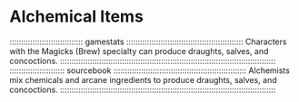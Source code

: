 # Alchemical Items 

:::::::::::::::::::::::::::::::: gamestats :::::::::::::::::::::::::::::::::::::::::::::::::::
Characters with the Magicks (Brew) specialty can produce draughts, salves, and concoctions.
::::::::::::::::::::::::::::::::::::::::::::::::::::::::::::::::::::::::::::::::::::::::::::::
:::::::::::::::::::::::: sourcebook ::::::::::::::::::::::::::::::::::::::::::::::::::::::::::
Alchemists mix chemicals and arcane ingredients to produce draughts, salves, and concoctions.
::::::::::::::::::::::::::::::::::::::::::::::::::::::::::::::::::::::::::::::::::::::::::::::
